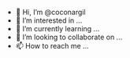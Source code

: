 - 👋 Hi, I’m @coconargil
- 👀 I’m interested in ...
- 🌱 I’m currently learning ...
- 💞️ I’m looking to collaborate on ...
- 📫 How to reach me ...

<!---
coconargil/coconargil is a ✨ special ✨ repository because its `README.md` (this file) appears on your GitHub profile.
You can click the Preview link to take a look at your changes.
--->
